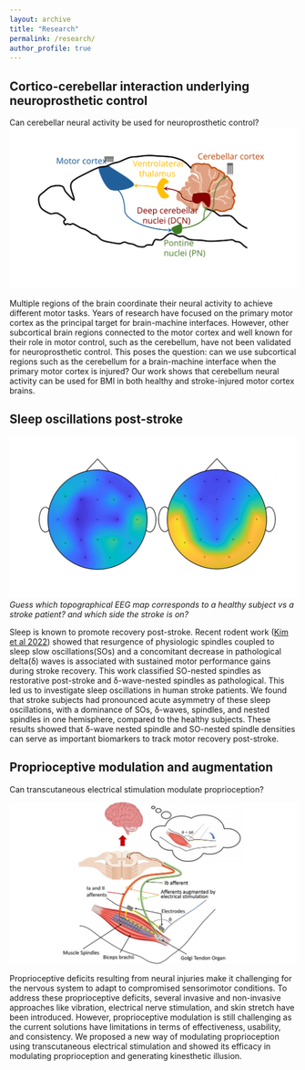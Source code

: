 ```yaml
---
layout: archive
title: "Research"
permalink: /research/
author_profile: true
---
```


## Cortico-cerebellar interaction underlying neuroprosthetic control

Can cerebellar neural activity be used for neuroprosthetic control?
![Cb BMI](../images/Cb_BMI.svg)

Multiple regions of the brain coordinate their neural activity to achieve different motor tasks. Years of research have focused on  the primary motor cortex as the principal target for brain-machine interfaces. However, other subcortical brain regions connected to the motor cortex and well known for their role in motor control, such as the cerebellum, have not been validated for neuroprosthetic control.
This poses the question: can we use subcortical regions such as the cerebellum for a brain-machine interface when the primary motor cortex is injured? Our work shows that cerebellum neural activity can be used for BMI in both healthy and stroke-injured motor cortex brains. 


## Sleep oscillations post-stroke

![Stroke EEG](../images/Stroke_EEG.svg)
*Guess which topographical EEG map corresponds to a healthy subject vs a stroke patient? and which side the stroke is on?*

Sleep is known to promote recovery post-stroke. Recent rodent work ([Kim et al 2022](https://www.sciencedirect.com/science/article/pii/S2211124722001504)) showed that resurgence of physiologic spindles coupled to sleep slow oscillations(SOs) and a concomitant decrease in pathological delta(δ) waves is associated with sustained motor performance gains during stroke recovery. This work classified SO-nested spindles as restorative post-stroke and δ-wave-nested spindles as pathological. This led us to investigate sleep oscillations in human stroke patients. We found that stroke subjects had pronounced acute asymmetry of these sleep oscillations, with a dominance of SOs, δ-waves, spindles, and nested spindles in one hemisphere, compared to the healthy subjects. These results showed that δ-wave nested spindle and SO-nested spindle densities can serve as important biomarkers to track motor recovery post-stroke. 

## Proprioceptive modulation and augmentation

Can transcutaneous electrical stimulation modulate proprioception?

![Proprioception](../images/Proprioception.svg)

Proprioceptive deficits resulting from neural injuries make it challenging for the nervous system to adapt to compromised sensorimotor conditions. To address these proprioceptive deficits, several invasive and non-invasive approaches like vibration, electrical nerve stimulation, and skin stretch have been introduced. However, proprioceptive modulation is still challenging as the current solutions have limitations in terms of effectiveness, usability, and consistency. We proposed a new way of modulating proprioception using transcutaneous electrical stimulation and showed its efficacy in modulating proprioception and generating kinesthetic illusion. 
